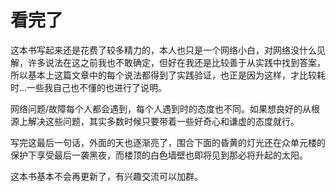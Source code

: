 # 看完了

这本书写起来还是花费了较多精力的，本人也只是一个网络小白，对网络没什么见解，许多说法在这之前我也不敢确定，但好在我还是比较善于从实践中找到答案，所以基本上这篇文章中的每个说法都得到了实践验证，也正是因为这样，才比较耗时...一些我自己也不懂的也进行了说明。

网络问题/故障每个人都会遇到，每个人遇到时的态度也不同。如果想良好的从根源上解决这些问题，其实多数时候只要带着一些好奇心和谦虚的态度就行。

写完这最后一句话，外面的天也逐渐亮了，围合下面的昏黄的灯光还在众单元楼的保护下享受最后一袭黑夜，而楼顶的白色墙壁也即将见到那必将升起的太阳。

这本书基本不会再更新了，有兴趣交流可以加群。
